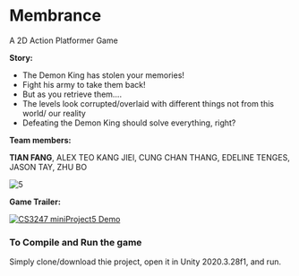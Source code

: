 # Membrance
A 2D Action Platformer Game

**Story:**

- The Demon King has stolen your memories!
- Fight his army to take them back!
- But as you retrieve them….
- The levels look corrupted/overlaid with different things not from this world/ our reality
- Defeating the Demon King should solve everything, right?

**Team members:**

**TIAN FANG**, ALEX TEO KANG JIEl, CUNG CHAN THANG, EDELINE TENGES, JASON TAY, ZHU BO

![5](https://user-images.githubusercontent.com/61874388/163675840-937660c6-cfb4-4e58-a6e7-ab2996695577.png)


**Game Trailer:**

[![CS3247 miniProject5 Demo](https://img.youtube.com/vi/7tTBn16KZH8/0.jpg)](https://www.youtube.com/watch?v=7tTBn16KZH8)

### To Compile and Run the game

Simply clone/download thie project, open it in Unity 2020.3.28f1, and run.
